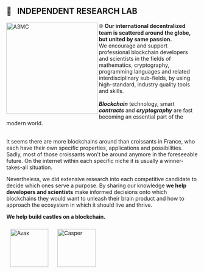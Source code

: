 ## 🔭 &nbsp; INDEPENDENT RESEARCH LAB 

<div>
  <img src="https://art3mis.cloud/assets/images/logo.png" title="ART3MIS.CLOUD" alt="A3MC" width="240" align="left"/>
  <div align="left" style="text-indent:0">🌐 <b>Our international decentralized team is scattered around the globe, but united by same passion.</b><br>
    We encourage and support professional blockchain developers and scientists in the fields of mathematics, cryptography, programming languages and related interdisciplinary sub-fields, by using high-standard, industry quality tools and skills.
  </div>
</div>

<br>
<b><i>Blockchain</i></b> technology, smart <b><i>contracts</i></b> and <b><i>cryptography</i></b> are fast becoming an essential part of the modern world.
<br><br>

It seems there are more blockchains around than croissants in France, who each have their own specific properties, applications and possibilities. Sadly, most of those croissants won't be around anymore in the foreseeable future. On the internet within each specific niche it is usually a winner-takes-all situation.

Nevertheless, we did extensive research into each competitive candidate to decide which ones serve a purpose. By sharing our knowledge <b>we help developers and scientists</b> make informed decisions onto which blockchains they would want to unleash their brain product and how to approach the ecosystem in which it should live and thrive.

**We help build castles on a blockchain.**

<div>
  <img style="margin:10px;" src="https://art3mis.cloud/assets/images/avax.png" width="100" height="100" alt="Avax" title="Avax">
  <img style="margin:10px;" src="https://art3mis.cloud/assets/images/casperlabs.png" width="100" height="100" alt="Casper" title="Casper">
</div>

